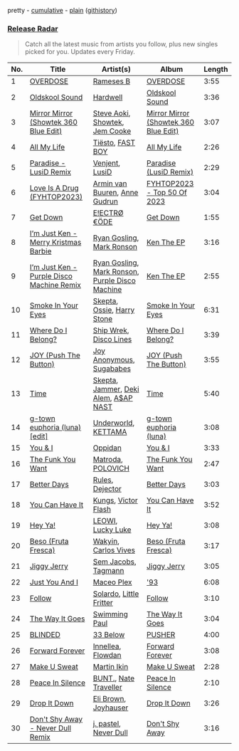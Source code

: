 pretty - [cumulative](/playlists/cumulative/Release%20Radar.md) - [plain](/playlists/plain/37i9dQZEVXbsudmxBFKW7G) ([githistory](https://github.githistory.xyz/vitokorn/spotify-playlist-archive/blob/master/playlists/plain/37i9dQZEVXbsudmxBFKW7G))

### [Release Radar](https://open.spotify.com/playlist/37i9dQZEVXbsudmxBFKW7G)

> Catch all the latest music from artists you follow, plus new singles picked for you. Updates every Friday.

| No. | Title | Artist(s) | Album | Length |
|---|---|---|---|---|
| 1 | [OVERDOSE](https://open.spotify.com/track/7tRALhivtA8LC7CN6eACYU) | [Rameses B](https://open.spotify.com/artist/06EfEcjc0vdvI6VNL0soIO) | [OVERDOSE](https://open.spotify.com/album/6kirmHzjWH821oVsFBRHYu) | 3:55 |
| 2 | [Oldskool Sound](https://open.spotify.com/track/5ksP9EBpgskbG5XpvBDodL) | [Hardwell](https://open.spotify.com/artist/6BrvowZBreEkXzJQMpL174) | [Oldskool Sound](https://open.spotify.com/album/3KYWio1C7RF0lNDR1IRGdx) | 3:36 |
| 3 | [Mirror Mirror (Showtek 360 Blue Edit)](https://open.spotify.com/track/61Iu6ZZxqusXV5Zpu2oiyT) | [Steve Aoki](https://open.spotify.com/artist/77AiFEVeAVj2ORpC85QVJs), [Showtek](https://open.spotify.com/artist/3gk0OYeLFWYupGFRHqLSR7), [Jem Cooke](https://open.spotify.com/artist/0AkL5tzM3UsDlWak9E0OwH) | [Mirror Mirror (Showtek 360 Blue Edit)](https://open.spotify.com/album/55ZS8saRiWagdQxDnarJnC) | 3:07 |
| 4 | [All My Life](https://open.spotify.com/track/3qCCQas6tIP15Yjgu3gl9S) | [Tiësto](https://open.spotify.com/artist/2o5jDhtHVPhrJdv3cEQ99Z), [FAST BOY](https://open.spotify.com/artist/56Qz2XwGj7FxnNKrfkWjnb) | [All My Life](https://open.spotify.com/album/2AhoXwTvHcGjBwNMDOwEZp) | 2:26 |
| 5 | [Paradise - LusiD Remix](https://open.spotify.com/track/0epcTNqX1DlD53kiBoo98D) | [Venjent](https://open.spotify.com/artist/7xu08SujAqLp7BGinS96vd), [LusiD](https://open.spotify.com/artist/4eSCDOprvyjtnQo5rK1HD0) | [Paradise (LusiD Remix)](https://open.spotify.com/album/3nwWejtcFMsWndXlNJTJwN) | 2:29 |
| 6 | [Love Is A Drug (FYHTOP2023)](https://open.spotify.com/track/5qjzwfvRphmJCy9GHAQiu3) | [Armin van Buuren](https://open.spotify.com/artist/0SfsnGyD8FpIN4U4WCkBZ5), [Anne Gudrun](https://open.spotify.com/artist/4CjmulKe83Ymzhud7vD0i5) | [FYHTOP2023 - Top 50 Of 2023](https://open.spotify.com/album/5AROfPT99svOUEuVGrXubR) | 3:04 |
| 7 | [Get Down](https://open.spotify.com/track/0IpVP5GD04pSixKRq7n5M3) | [E!ECTRØ €ÖDE](https://open.spotify.com/artist/0uG7aAv2gF25viDFJVVWIM) | [Get Down](https://open.spotify.com/album/7dA18c6kCTOwTnscGSFclp) | 1:55 |
| 8 | [I’m Just Ken - Merry Kristmas Barbie](https://open.spotify.com/track/0xUZ46LRp05nuTksovv90G) | [Ryan Gosling](https://open.spotify.com/artist/6kXm2YCtdUOpRYNKeKhfue), [Mark Ronson](https://open.spotify.com/artist/3hv9jJF3adDNsBSIQDqcjp) | [Ken The EP](https://open.spotify.com/album/7Dw87eUPMkF6tyjH1IYHsn) | 3:16 |
| 9 | [I’m Just Ken - Purple Disco Machine Remix](https://open.spotify.com/track/1NlrxPK5C3cPi4oUmOUMhR) | [Ryan Gosling](https://open.spotify.com/artist/6kXm2YCtdUOpRYNKeKhfue), [Mark Ronson](https://open.spotify.com/artist/3hv9jJF3adDNsBSIQDqcjp), [Purple Disco Machine](https://open.spotify.com/artist/2WBJQGf1bT1kxuoqziH5g4) | [Ken The EP](https://open.spotify.com/album/7Dw87eUPMkF6tyjH1IYHsn) | 2:55 |
| 10 | [Smoke In Your Eyes](https://open.spotify.com/track/2Kurh5hEYRgzDzuahjHytQ) | [Skepta](https://open.spotify.com/artist/2p1fiYHYiXz9qi0JJyxBzN), [Ossie](https://open.spotify.com/artist/4k2R7rFptalNPkyGEq2s9G), [Harry Stone](https://open.spotify.com/artist/6rq7VcWeCTjiBIIuGt0D96) | [Smoke In Your Eyes](https://open.spotify.com/album/5EEitGHmxCB0XD0rtV3bE7) | 6:31 |
| 11 | [Where Do I Belong?](https://open.spotify.com/track/0CtvCSC7jx1aUjjqJWbiFe) | [Ship Wrek](https://open.spotify.com/artist/1ic0FHNGIjXZAWH6O6Reif), [Disco Lines](https://open.spotify.com/artist/5Kmr0b3ip8g9P2i0dLTC3Z) | [Where Do I Belong?](https://open.spotify.com/album/6wXSm6JukGgGaKdpkbOKCP) | 3:39 |
| 12 | [JOY (Push The Button)](https://open.spotify.com/track/38k9ZI2scBdNV11KM3pTNB) | [Joy Anonymous](https://open.spotify.com/artist/3pK4EcflBpG1Kpmjk5LK2R), [Sugababes](https://open.spotify.com/artist/7rZNSLWMjTbwdLNskFbzFf) | [JOY (Push The Button)](https://open.spotify.com/album/1jkNntbUEEHM1TDNrestb2) | 3:55 |
| 13 | [Time](https://open.spotify.com/track/5JUvmSedBunsVi66CPnEBK) | [Skepta](https://open.spotify.com/artist/2p1fiYHYiXz9qi0JJyxBzN), [Jammer](https://open.spotify.com/artist/4xgV1UcvsrLM4rQrjTjwNw), [Deki Alem](https://open.spotify.com/artist/2AK3F4tVjxYuqSGefozy52), [A$AP NAST](https://open.spotify.com/artist/1uLYUm2A6kpFYAECfAFoH1) | [Time](https://open.spotify.com/album/6qdTXzg7QJaI98wzYagK7H) | 5:40 |
| 14 | [g-town euphoria (luna) [edit]](https://open.spotify.com/track/2Oru5dabtJj9PPGuz7FpIT) | [Underworld](https://open.spotify.com/artist/1PXHzxRDiLnjqNrRn2Xbsa), [KETTAMA](https://open.spotify.com/artist/3an9rnsXKPCAMlZgH4A0n4) | [g-town euphoria (luna)](https://open.spotify.com/album/1qmaI0kIgTO3kLfBllh0Pp) | 3:08 |
| 15 | [You & I](https://open.spotify.com/track/0EeArvKhN89pVWhVvWZmBv) | [Oppidan](https://open.spotify.com/artist/338p7qzZTDJSHJzSjIZMFK) | [You & I](https://open.spotify.com/album/2bPXp4FEWCcN6WB68tY3xm) | 3:33 |
| 16 | [The Funk You Want](https://open.spotify.com/track/509SVKlb3c2Tb7IeD3k1Kc) | [Matroda](https://open.spotify.com/artist/45lcbTsX07JWzmTIjcdyBz), [POLOVICH](https://open.spotify.com/artist/4puWXySdNLeDetOFeTmdjS) | [The Funk You Want](https://open.spotify.com/album/6lUIgHmDWEuFJK5q6uIoXx) | 2:47 |
| 17 | [Better Days](https://open.spotify.com/track/3A5ZCWkV5EOJ949L1YzpJn) | [Rules](https://open.spotify.com/artist/3CYrfsHEf7AZRlKUvzTnpA), [Dejector](https://open.spotify.com/artist/0WwAYiS9iUf3VNUqRniJsi) | [Better Days](https://open.spotify.com/album/3hio3GF2DEZ2OYIAyUmvXd) | 3:03 |
| 18 | [You Can Have It](https://open.spotify.com/track/1fx1ptytiaRIdnGLt6feeQ) | [Kungs](https://open.spotify.com/artist/7keGfmQR4X5w0two1xKZ7d), [Victor Flash](https://open.spotify.com/artist/1IEF03NP5cb0XuOBpfxZXg) | [You Can Have It](https://open.spotify.com/album/1oYqMHHBkuar0ScgiJiPmQ) | 3:52 |
| 19 | [Hey Ya!](https://open.spotify.com/track/4nOA58XLjVbRG9bHfbgyms) | [LEOWI](https://open.spotify.com/artist/1qoalO0xHFgZRn4JhRuq7Y), [Lucky Luke](https://open.spotify.com/artist/5ee4yhrWOxaxvL77BoVpVR) | [Hey Ya!](https://open.spotify.com/album/1rDKlcy1wwTcEOJqsrv0bV) | 3:08 |
| 20 | [Beso (Fruta Fresca)](https://open.spotify.com/track/0r3nMF80NSIuPIxeod4aoG) | [Wakyin](https://open.spotify.com/artist/2CnJJITnV40TB5UtCRhwIZ), [Carlos Vives](https://open.spotify.com/artist/4vhNDa5ycK0ST968ek7kRr) | [Beso (Fruta Fresca)](https://open.spotify.com/album/6YoX9Sp63sr8NvOEjHk8uV) | 3:17 |
| 21 | [Jiggy Jerry](https://open.spotify.com/track/20RftxXUx2ZyE02sdGmgOp) | [Sem Jacobs](https://open.spotify.com/artist/4IDxbXfz5yMK7OGD4sdRjt), [Tagmann](https://open.spotify.com/artist/12mvXbSB0GrbiXeqbh2Is7) | [Jiggy Jerry](https://open.spotify.com/album/2WQsBsF44O6NhdZ8exZOK2) | 3:05 |
| 22 | [Just You And I](https://open.spotify.com/track/1I3ozv6FqPeu4blAeMiKkw) | [Maceo Plex](https://open.spotify.com/artist/3TXQ1ddouwQAI78hV4hXDj) | ['93](https://open.spotify.com/album/3UJOuk02GRRQoskeaCFwbG) | 6:08 |
| 23 | [Follow](https://open.spotify.com/track/0ysBN9XI9EDyFgUFIQC4PN) | [Solardo](https://open.spotify.com/artist/0oO1IaDOBSeI96HbnCa5pZ), [Little Fritter](https://open.spotify.com/artist/4SV6cezgr2EYpAUV7j8ABo) | [Follow](https://open.spotify.com/album/1jIshdCAl5H8RcM0qswf60) | 3:10 |
| 24 | [The Way It Goes](https://open.spotify.com/track/2xAESeNiNvdIELcUJO5Wre) | [Swimming Paul](https://open.spotify.com/artist/5rEwPEAHq2q1yW3wF4av5s) | [The Way It Goes](https://open.spotify.com/album/5dDNHYyo4OBkyKEJAHkrlA) | 3:04 |
| 25 | [BLINDED](https://open.spotify.com/track/3oQddpdMx2WTAVqxvNfmL8) | [33 Below](https://open.spotify.com/artist/4tMIsBBR8M0PsorDf0mNEz) | [PUSHER](https://open.spotify.com/album/5spXU9wghS0EO78qdssXzs) | 4:00 |
| 26 | [Forward Forever](https://open.spotify.com/track/6nP3iynkH0n2eyrQsLDKym) | [Innellea](https://open.spotify.com/artist/71rqI5HtraA3qXBwatyG6e), [Flowdan](https://open.spotify.com/artist/07CimrZi5vs9iEao47TNQ4) | [Forward Forever](https://open.spotify.com/album/4W0lEnaWhcHu5jOIc3sMCY) | 3:08 |
| 27 | [Make U Sweat](https://open.spotify.com/track/3IrAZTFMsy9ZPj5LurJ8vi) | [Martin Ikin](https://open.spotify.com/artist/7DhdJhd6DrxeJlUajwttd1) | [Make U Sweat](https://open.spotify.com/album/2eynmd9669ddVP7QTuj66o) | 2:28 |
| 28 | [Peace In Silence](https://open.spotify.com/track/1GsurkwM6YwfQ9rNr14Of8) | [BUNT.](https://open.spotify.com/artist/2CpLIMBoE2ZzyY3ZBCRZ7j), [Nate Traveller](https://open.spotify.com/artist/34qyuX5yO72yzL8Z4JclBc) | [Peace In Silence](https://open.spotify.com/album/2HWW3aVU03g1T6cuHqs3kx) | 2:10 |
| 29 | [Drop It Down](https://open.spotify.com/track/6euR4VW88wRwG6TTXI8YEE) | [Eli Brown](https://open.spotify.com/artist/5lVNSw2GPci8kebrAQpZqU), [Joyhauser](https://open.spotify.com/artist/59a1Bp0JQfL2mGnpL0lW2Y) | [Drop It Down](https://open.spotify.com/album/7u26VusojvClzoCafHyzcV) | 3:26 |
| 30 | [Don't Shy Away - Never Dull Remix](https://open.spotify.com/track/2cXXzozNWjZsmqZz66Kw2e) | [j. pastel](https://open.spotify.com/artist/4e0F3Bqyp0BpE3VmNh4qKS), [Never Dull](https://open.spotify.com/artist/2u3rmzZC0psTER2sDfUebm) | [Don't Shy Away](https://open.spotify.com/album/5uwObzYPsS1BBG44T3fg6G) | 3:16 |